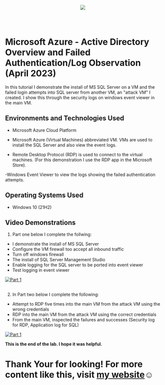 <p align="center">
<img src="https://imgur.com/el8K3NN.png alt="Azure SecOps"/>
</p>
<br />
<br />

<h1>Microsoft Azure - Active Directory Overview and Failed Authentication/Log Observation (April 2023)</h1>
In this tutorial I demonstrate the install of MS SQL Server on a VM and the failed login attempts into SQL server from another VM, an "attack VM" I created. I show this through the security logs on windows event viewer in the main VM.<br />


<h2>Environments and Technologies Used</h2>

- Microsoft Azure Cloud Platform

- Microsoft Azure (Virtual Machines) abbreviated VM. VMs are used to install the SQL Server and also view the event logs.

- Remote Desktop Protocol (RDP) is used to connect to the virtual machines. (For this demonstration I use the RDP app in the Microsoft Store). 

-Windows Event Viewer to view the logs showing the failed authentication attempts.


<h2>Operating Systems Used </h2>

- Windows 10 (21H2)


<h2>Video Demonstrations</h2>


1. Part one below I complete the follwing:

- I demonstrate the install of MS SQL Server 
- Configure the VM firewall too accept all inbound traffic
- Turn off windows firewall
- The install of SQL Server Management Studio 
- Enable logging for the SQL server to be ported into event viewer
- Test logging in event viewer

[![Part 1](https://i.vimeocdn.com/video/1650064177-5193760ddb02d0d7f185e909b0eab8bf2d3271187ccbf9cb2452f964ae8e4d4e-d_295x166?r=pad)](https://vimeo.com/815368596 "Azure Lab Part 1")
<br />
<br />


2. In Part two below I complete the following:

- Attempt to RDP five times into the main VM from the attack VM using the wrong credentials
- RDP into the main VM from the attack VM using the correct credentials
- From the main VM, inspected the failures and successes (Security log for RDP, Application log for SQL)

[![Part 1](https://i.vimeocdn.com/video/1650064553-0578d5b933051abaa0dc9628a65d599e7605b3e2ff5f627fc168d9e7b3f471dc-d_295x166?r=pad)](https://vimeo.com/815395656/7eff005a6a "Azure Lab Part 2")

<b>This is the end of the lab. I hope it was helpful.</b>


<h1>Thank Your for looking! For more content like this, visit <a href="https://exemplarysecurity.com">my website</a>☺</h1>













